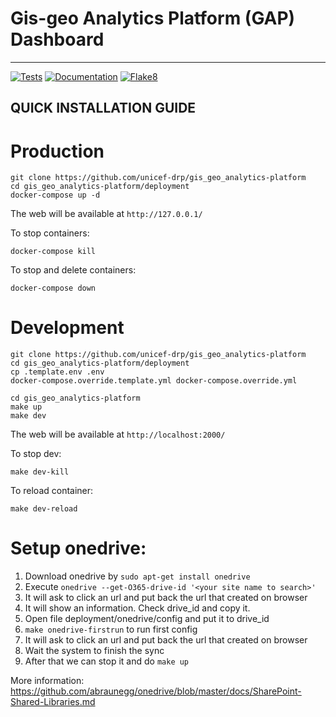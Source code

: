 # Gis-geo Analytics Platform (GAP) Dashboard

---------------------------------------

[![Tests](https://github.com/unicef-drp/gis_geo_analytics-platform/workflows/Tests/badge.svg)](https://github.com/unicef-drp/gis_geo_analytics-platform/actions/workflows/tests.yaml)
[![Documentation](https://github.com/unicef-drp/gis_geo_analytics-platform/workflows/Documentation/badge.svg)](https://unicef-drp.github.io/gis_geo_analytics-platform/)
[![Flake8](https://github.com/unicef-drp/gis_geo_analytics-platform/workflows/Flake8/badge.svg)](https://github.com/unicef-drp/gis_geo_analytics-platform/actions/workflows/flake8.yml)

## QUICK INSTALLATION GUIDE

# Production
```
git clone https://github.com/unicef-drp/gis_geo_analytics-platform
cd gis_geo_analytics-platform/deployment
docker-compose up -d
```

The web will be available at `http://127.0.0.1/`

To stop containers:
```
docker-compose kill
```

To stop and delete containers:
```
docker-compose down
```


# Development
```
git clone https://github.com/unicef-drp/gis_geo_analytics-platform
cd gis_geo_analytics-platform/deployment
cp .template.env .env
docker-compose.override.template.yml docker-compose.override.yml

cd gis_geo_analytics-platform
make up
make dev
```

The web will be available at `http://localhost:2000/`

To stop dev:
```
make dev-kill
```

To reload container:
```
make dev-reload
```

# Setup onedrive:
1. Download onedrive by `sudo apt-get install onedrive`
2. Execute `onedrive --get-O365-drive-id '<your site name to search>'`
3. It will ask to click an url and put back the url that created on browser
4. It will show an information. Check drive_id and copy it.
5. Open file deployment/onedrive/config and put it to drive_id
6. `make onedrive-firstrun` to run first config
7. It will ask to click an url and put back the url that created on browser
8. Wait the system to finish the sync
9. After that we can stop it and do `make up`

More information:
https://github.com/abraunegg/onedrive/blob/master/docs/SharePoint-Shared-Libraries.md